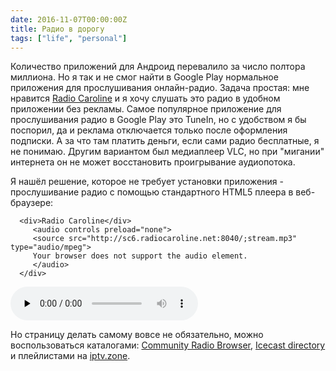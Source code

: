 ```yaml
---
date: 2016-11-07T00:00:00Z
title: Радио в дорогу
tags: ["life", "personal"]
---
```


Количество приложений для Андроид перевалило за число полтора миллиона.  Но я
так и не смог найти в Google Play нормальное приложения для прослушивания
онлайн-радио.  Задача простая: мне нравится [Radio
Caroline](https://ru.wikipedia.org/wiki/Radio_Caroline) и я хочу слушать это
радио в удобном приложении без рекламы. Самое популярное приложение для
прослушивания радио в Google Play это TuneIn, но с удобством я бы поспорил, да и
реклама отключается только после оформления подписки. А за что там платить
деньги, если сами радио бесплатные, я не понимаю. Другим вариантом был
медиаплеер VLC, но при "мигании" интернета он не может восстановить проигрывание
аудиопотока.

Я нашёл решение, которое не требует установки приложения - прослушивание радио с
помощью стандартного HTML5 плеера в веб-браузере:

	  <div>Radio Caroline</div>
		 <audio controls preload="none">
		 <source src="http://sc6.radiocaroline.net:8040/;stream.mp3" type="audio/mpeg">
		 Your browser does not support the audio element.
		 </audio>
	  </div>

<audio controls preload="none">
<source src="http://sc6.radiocaroline.net:8040/;stream.mp3" type="audio/mpeg">
Your browser does not support the audio element.
</audio>

Но страницу делать самому вовсе не обязательно, можно воспользоваться
каталогами: [Community Radio Browser](http://www.radio-browser.info/), [Icecast
directory](http://dir.xiph.org/) и плейлистами на
[iptv.zone](https://iptv.zone).
